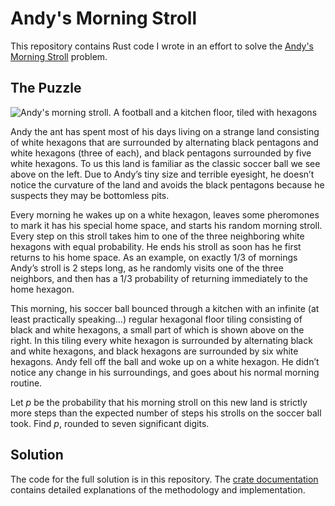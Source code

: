 # Andy's Morning Stroll

This repository contains Rust code I wrote in an effort to solve the [Andy's Morning Stroll](https://www.janestreet.com/puzzles/andys-morning-stroll-index/) problem.

## The Puzzle

![Andy's morning stroll. A football and a kitchen floor, tiled with
hexagons](https://www.janestreet.com/puzzles/andys-morning-stroll.png)

Andy the ant has spent most of his days living on a strange land consisting of white hexagons that are surrounded by alternating black pentagons and white hexagons (three of each), and black pentagons surrounded by five white hexagons. To us this land is familiar as the classic soccer ball we see above on the left. Due to Andy’s tiny size and terrible eyesight, he doesn’t notice the curvature of the land and avoids the black pentagons because he suspects they may be bottomless pits.

Every morning he wakes up on a white hexagon, leaves some pheromones to mark it has his special home space, and starts his random morning stroll. Every step on this stroll takes him to one of the three neighboring white hexagons with equal probability. He ends his stroll as soon has he first returns to his home space. As an example, on exactly 1/3 of mornings Andy’s stroll is 2 steps long, as he randomly visits one of the three neighbors, and then has a 1/3 probability of returning immediately to the home hexagon.

This morning, his soccer ball bounced through a kitchen with an infinite (at least practically speaking…) regular hexagonal floor tiling consisting of black and white hexagons, a small part of which is shown above on the right. In this tiling every white hexagon is surrounded by alternating black and white hexagons, and black hexagons are surrounded by six white hexagons. Andy fell off the ball and woke up on a white hexagon. He didn’t notice any change in his surroundings, and goes about his normal morning routine.

Let $p$ be the probability that his morning stroll on this new land is strictly more steps than the expected number of steps his strolls on the soccer ball took. Find $p$, rounded to seven significant digits.

## Solution

The code for the full solution is in this repository. The [crate
documentation](https://js.seabo.me/andys-morning-stroll) contains detailed explanations of
the methodology and implementation.
